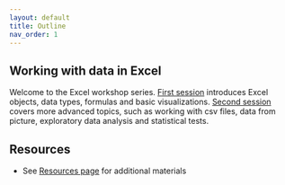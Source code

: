 ```yaml
---
layout: default
title: Outline
nav_order: 1
---
```


## Working with data in Excel

Welcome to the Excel workshop series. [First session](https://ubc-library-rc.github.io/excel/content/part1.html) introduces Excel objects, data types, formulas and basic visualizations. [Second session](https://ubc-library-rc.github.io/excel/content/part2.html) covers more advanced topics, such as working with csv files, data from picture, exploratory data analysis and statistical tests.

## Resources
* See [Resources page](https://ubc-library-rc.github.io/excel/resources.html) for additional materials

